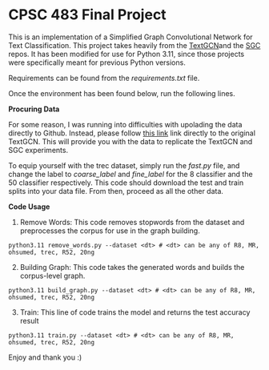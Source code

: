 # CPSC 483 Final Project

This is an implementation of a Simplified Graph Convolutional Network for Text Classification. This project takes heavily from the [TextGCN](https://github.com/yao8839836/text_gcn)and the [SGC](https://github.com/Tiiiger/SGC/) repos. It has been modified for use for Python 3.11, since those projects were specifically meant for previous Python versions. 


Requirements can be found from the _requirements.txt_ file. 

Once the environment has been found below, run the following lines. 

**Procuring Data**

For some reason, I was running into difficulties with upolading the data directly to Github. Instead, please follow [this link](https://github.com/yao8839836/text_gcn/tree/master/data) link directly to the original TextGCN. This will provide you with the data to replicate the TextGCN and SGC experiments.

To equip yourself with the trec dataset, simply run the _fast.py_ file, and change the label to _coarse_label_ and _fine_label_ for the 8 classifier and the 50 classifier respectively. This code should download the test and train splits into your data file. From then, proceed as all the other data. 

**Code Usage**
1) Remove Words: This code removes stopwords from the dataset and preprocesses the corpus for use in the graph building. 
```
python3.11 remove_words.py --dataset <dt> # <dt> can be any of R8, MR, ohsumed, trec, R52, 20ng
```

2) Building Graph: This code takes the generated words and builds the corpus-level graph.
```
python3.11 build_graph.py --dataset <dt> # <dt> can be any of R8, MR, ohsumed, trec, R52, 20ng
```

3) Train: This line of code trains the model and returns the test accuracy result
```
python3.11 train.py --dataset <dt> # <dt> can be any of R8, MR, ohsumed, trec, R52, 20ng
```

Enjoy and thank you :)
